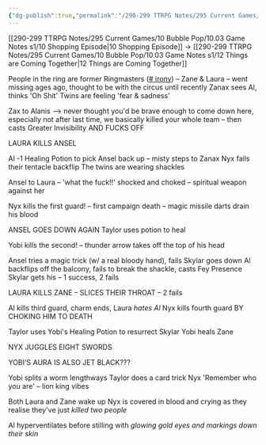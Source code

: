 ```yaml
---
{"dg-publish":true,"permalink":"/290-299 TTRPG Notes/295 Current Games/10 Bubble Pop/10.03 Game Notes s1/11 To Make a Murderer/"}
---
```



[[290-299 TTRPG Notes/295 Current Games/10 Bubble Pop/10.03 Game Notes s1/10 Shopping Episode\|10 Shopping Episode]] -> [[290-299 TTRPG Notes/295 Current Games/10 Bubble Pop/10.03 Game Notes s1/12 Things are Coming Together\|12 Things are Coming Together]]

People in the ring are former Ringmasters ([# irony](https://gamenotes.writeas.com/tag:irony)) – Zane & Laura – went missing ages ago, thought to be with the circus until recently Zanax sees Al, thinks 'Oh Shit' Twins are feeling 'fear & sadness'

Zax to Alanis –> never thought you'd be brave enough to come down here, especially not after last time, we basically killed your whole team – then casts Greater Invisibility AND FUCKS OFF

LAURA KILLS ANSEL

Al -1 Healing Potion to pick Ansel back up – misty steps to Zanax Nyx fails their tentacle backflip The twins are wearing shackles

Ansel to Laura – 'what the fuck!!' shocked and choked – spiritual weapon against her

Nyx kills the first guard! – first campaign death – magic missile darts drain his blood

ANSEL GOES DOWN AGAIN Taylor uses potion to heal

Yobi kills the second! – thunder arrow takes off the top of his head

Ansel tries a magic trick (w/ a real bloody hand), fails Skylar goes down Al backflips off the balcony, fails to break the shackle, casts Fey Presence Skylar gets his – 1 success, 2 fails

LAURA KILLS ZANE – SLICES THEIR THROAT – 2 fails

Al kills third guard, charm ends, Laura _hates Al_ Nyx kills fourth guard BY CHOKING HIM TO DEATH

Taylor uses Yobi's Healing Potion to resurrect Skylar Yobi heals Zane

NYX JUGGLES EIGHT SWORDS

YOBI'S AURA IS ALSO JET BLACK???

Yobi splits a worm lengthways Taylor does a card trick Nyx 'Remember who you are' – lion king vibes

Both Laura and Zane wake up Nyx is covered in blood and crying as they realise they've just _killed two people_

Al hyperventilates before stilling with _glowing gold eyes and markings down their skin_